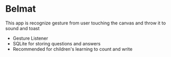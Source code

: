 # Belmat
This app is recognize gesture from user touching the canvas and throw it to sound and toast
- Gesture Listener
- SQLite for storing questions and answers
- Recommended for children's learning to count and write
